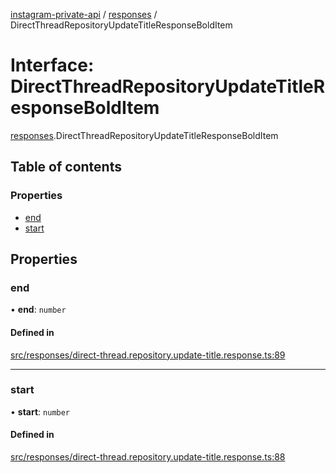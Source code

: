 [instagram-private-api](../../README.md) / [responses](../../modules/responses.md) / DirectThreadRepositoryUpdateTitleResponseBoldItem

# Interface: DirectThreadRepositoryUpdateTitleResponseBoldItem

[responses](../../modules/responses.md).DirectThreadRepositoryUpdateTitleResponseBoldItem

## Table of contents

### Properties

- [end](DirectThreadRepositoryUpdateTitleResponseBoldItem.md#end)
- [start](DirectThreadRepositoryUpdateTitleResponseBoldItem.md#start)

## Properties

### end

• **end**: `number`

#### Defined in

[src/responses/direct-thread.repository.update-title.response.ts:89](https://github.com/Nerixyz/instagram-private-api/blob/4971f34/src/responses/direct-thread.repository.update-title.response.ts#L89)

___

### start

• **start**: `number`

#### Defined in

[src/responses/direct-thread.repository.update-title.response.ts:88](https://github.com/Nerixyz/instagram-private-api/blob/4971f34/src/responses/direct-thread.repository.update-title.response.ts#L88)
